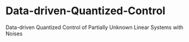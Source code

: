 # Data-driven-Quantized-Control
Data-driven Quantized Control of Partially Unknown Linear Systems with Noises
